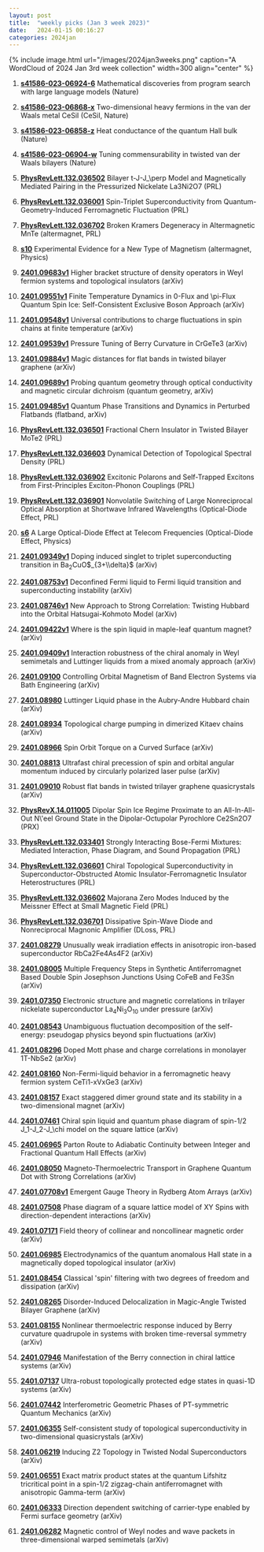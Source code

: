 ```yaml
---
layout: post
title:  "weekly picks (Jan 3 week 2023)"
date:   2024-01-15 00:16:27
categories: 2024jan
---
```



{% include image.html url="/images/2024jan3weeks.png" caption="A WordCloud of 2024 Jan 3rd week collection" width=300 align="center" %}





1. **[s41586-023-06924-6](https://www.nature.com/articles/s41586-023-06924-6)** Mathematical discoveries from program search with large language models (Nature)

1. **[s41586-023-06868-x](https://www.nature.com/articles/s41586-023-06868-x)** Two-dimensional heavy fermions in the van der Waals metal CeSiI (CeSiI, Nature)

1. **[s41586-023-06858-z](https://www.nature.com/articles/s41586-023-06858-z)** Heat conductance of the quantum Hall bulk (Nature)

1. **[s41586-023-06904-w](https://www.nature.com/articles/s41586-023-06904-w)** Tuning commensurability in twisted van der Waals bilayers (Nature)





1. **[PhysRevLett.132.036502](https://link.aps.org/doi/10.1103/PhysRevLett.132.036502)** Bilayer t-J-J_\perp Model and Magnetically Mediated Pairing in the Pressurized Nickelate La3Ni2O7 (PRL)



1. **[PhysRevLett.132.036001](https://link.aps.org/doi/10.1103/PhysRevLett.132.036001)** Spin-Triplet Superconductivity from Quantum-Geometry-Induced Ferromagnetic Fluctuation (PRL)

1. **[PhysRevLett.132.036702](https://link.aps.org/doi/10.1103/PhysRevLett.132.036702)** Broken Kramers Degeneracy in Altermagnetic MnTe (altermagnet, PRL)

1. **[s10](https://physics.aps.org/articles/v17/s10)** Experimental Evidence for a New Type of Magnetism (altermagnet, Physics)


1. **[2401.09683v1](https://arxiv.org/abs/2401.09683v1)** Higher bracket structure of density operators in Weyl fermion systems and topological insulators (arXiv)

1. **[2401.09551v1](https://arxiv.org/abs/2401.09551v1)** Finite Temperature Dynamics in 0-Flux and \pi-Flux Quantum Spin Ice: Self-Consistent Exclusive Boson Approach (arXiv)

1. **[2401.09548v1](https://arxiv.org/abs/2401.09548v1)** Universal contributions to charge fluctuations in spin chains at finite temperature (arXiv)

1. **[2401.09539v1](https://arxiv.org/abs/2401.09539v1)** Pressure Tuning of Berry Curvature in CrGeTe3 (arXiv)

1. **[2401.09884v1](https://arxiv.org/abs/2401.09884v1)** Magic distances for flat bands in twisted bilayer graphene (arXiv)

1. **[2401.09689v1](https://arxiv.org/abs/2401.09689v1)** Probing quantum geometry through optical conductivity and magnetic circular dichroism (quantum geometry, arXiv)

1. **[2401.09485v1](https://arxiv.org/abs/2401.09485v1)** Quantum Phase Transitions and Dynamics in Perturbed Flatbands (flatband, arXiv)





1. **[PhysRevLett.132.036501](https://link.aps.org/doi/10.1103/PhysRevLett.132.036501)** Fractional Chern Insulator in Twisted Bilayer MoTe2 (PRL)

1. **[PhysRevLett.132.036603](https://link.aps.org/doi/10.1103/PhysRevLett.132.036603)** Dynamical Detection of Topological Spectral Density (PRL)

1. **[PhysRevLett.132.036902](https://link.aps.org/doi/10.1103/PhysRevLett.132.036902)** Excitonic Polarons and Self-Trapped Excitons from First-Principles Exciton-Phonon Couplings (PRL)

1. **[PhysRevLett.132.036901](https://link.aps.org/doi/10.1103/PhysRevLett.132.036901)** Nonvolatile Switching of Large Nonreciprocal Optical Absorption at Shortwave Infrared Wavelengths (Optical-Diode Effect, PRL)


1. **[s6](https://physics.aps.org/articles/v17/s6)** A Large Optical-Diode Effect at Telecom Frequencies (Optical-Diode Effect, Physics)


1. **[2401.09349v1](https://arxiv.org/abs/2401.09349v1)** Doping induced singlet to triplet superconducting transition in Ba$_{2}$CuO$_{3+\\delta}$ (arXiv)

1. **[2401.08753v1](https://arxiv.org/abs/2401.08753v1)** Deconfined Fermi liquid to Fermi liquid transition and superconducting instability (arXiv)

1. **[2401.08746v1](https://arxiv.org/abs/2401.08746v1)** New Approach to Strong Correlation: Twisting Hubbard into the Orbital Hatsugai-Kohmoto Model (arXiv)

1. **[2401.09422v1](https://arxiv.org/abs/2401.09422v1)** Where is the spin liquid in maple-leaf quantum magnet? (arXiv)

1. **[2401.09409v1](https://arxiv.org/abs/2401.09409v1)** Interaction robustness of the chiral anomaly in Weyl semimetals and Luttinger liquids from a mixed anomaly approach (arXiv)

1. **[2401.09100](http://arxiv.org/abs/2401.09100)** Controlling Orbital Magnetism of Band Electron Systems via Bath Engineering (arXiv)

1. **[2401.08980](http://arxiv.org/abs/2401.08980)** Luttinger Liquid phase in the Aubry-Andre Hubbard chain (arXiv)

1. **[2401.08934](http://arxiv.org/abs/2401.08934)** Topological charge pumping in dimerized Kitaev chains (arXiv)

1. **[2401.08966](http://arxiv.org/abs/2401.08966)** Spin Orbit Torque on a Curved Surface (arXiv)

1. **[2401.08813](http://arxiv.org/abs/2401.08813)** Ultrafast chiral precession of spin and orbital angular momentum induced by circularly polarized laser pulse (arXiv)

1. **[2401.09010](http://arxiv.org/abs/2401.09010)** Robust flat bands in twisted trilayer graphene quasicrystals (arXiv)








1. **[PhysRevX.14.011005](https://link.aps.org/doi/10.1103/PhysRevX.14.011005)** Dipolar Spin Ice Regime Proximate to an All-In-All-Out N\\'eel Ground State in the Dipolar-Octupolar Pyrochlore Ce2Sn2O7 (PRX)

1. **[PhysRevLett.132.033401](https://link.aps.org/doi/10.1103/PhysRevLett.132.033401)** Strongly Interacting Bose-Fermi Mixtures: Mediated Interaction, Phase Diagram, and Sound Propagation (PRL)

1. **[PhysRevLett.132.036601](https://link.aps.org/doi/10.1103/PhysRevLett.132.036601)** Chiral Topological Superconductivity in Superconductor-Obstructed Atomic Insulator-Ferromagnetic Insulator Heterostructures (PRL)

1. **[PhysRevLett.132.036602](https://link.aps.org/doi/10.1103/PhysRevLett.132.036602)** Majorana Zero Modes Induced by the Meissner Effect at Small Magnetic Field (PRL)

1. **[PhysRevLett.132.036701](https://link.aps.org/doi/10.1103/PhysRevLett.132.036701)** Dissipative Spin-Wave Diode and Nonreciprocal Magnonic Amplifier (DLoss, PRL)



1. **[2401.08279](http://arxiv.org/abs/2401.08279)** Unusually weak irradiation effects in anisotropic iron-based superconductor RbCa2Fe4As4F2 (arXiv)

1. **[2401.08005](http://arxiv.org/abs/2401.08005)** Multiple Frequency Steps in Synthetic Antiferromagnet Based Double Spin Josephson Junctions Using CoFeB and Fe3Sn (arXiv)

1. **[2401.07350](http://arxiv.org/abs/2401.07350)** Electronic structure and magnetic correlations in trilayer nickelate superconductor La$_4$Ni$_3$O$_{10}$ under pressure (arXiv)

1. **[2401.08543](http://arxiv.org/abs/2401.08543)** Unambiguous fluctuation decomposition of the self-energy: pseudogap physics beyond spin fluctuations (arXiv)

1. **[2401.08296](http://arxiv.org/abs/2401.08296)** Doped Mott phase and charge correlations in monolayer 1T-NbSe2 (arXiv)

1. **[2401.08160](http://arxiv.org/abs/2401.08160)** Non-Fermi-liquid behavior in a ferromagnetic heavy fermion system CeTi1-xVxGe3 (arXiv)

1. **[2401.08157](http://arxiv.org/abs/2401.08157)** Exact staggered dimer ground state and its stability in a two-dimensional magnet (arXiv)

1. **[2401.07461](http://arxiv.org/abs/2401.07461)** Chiral spin liquid and quantum phase diagram of spin-1/2 J_1-J_2-J_\chi model on the square lattice (arXiv)

1. **[2401.06965](http://arxiv.org/abs/2401.06965)** Parton Route to Adiabatic Continuity between Integer and Fractional Quantum Hall Effects (arXiv)

1. **[2401.08050](http://arxiv.org/abs/2401.08050)** Magneto-Thermoelectric Transport in Graphene Quantum Dot with Strong Correlations (arXiv)

1. **[2401.07708v1](https://arxiv.org/abs/2401.07708v1)** Emergent Gauge Theory in Rydberg Atom Arrays (arXiv)

1. **[2401.07508](http://arxiv.org/abs/2401.07508)** Phase diagram of a square lattice model of XY Spins with direction-dependent interactions (arXiv)

1. **[2401.07171](http://arxiv.org/abs/2401.07171)** Field theory of collinear and noncollinear magnetic order (arXiv)

1. **[2401.06985](http://arxiv.org/abs/2401.06985)** Electrodynamics of the quantum anomalous Hall state in a magnetically doped topological insulator (arXiv)

1. **[2401.08454](http://arxiv.org/abs/2401.08454)** Classical 'spin' filtering with two degrees of freedom and dissipation (arXiv)

1. **[2401.08265](http://arxiv.org/abs/2401.08265)** Disorder-Induced Delocalization in Magic-Angle Twisted Bilayer Graphene (arXiv)

1. **[2401.08155](http://arxiv.org/abs/2401.08155)** Nonlinear thermoelectric response induced by Berry curvature quadrupole in systems with broken time-reversal symmetry (arXiv)

1. **[2401.07946](http://arxiv.org/abs/2401.07946)** Manifestation of the Berry connection in chiral lattice systems (arXiv)

1. **[2401.07137](http://arxiv.org/abs/2401.07137)** Ultra-robust topologically protected edge states in quasi-1D systems (arXiv)

1. **[2401.07442](http://arxiv.org/abs/2401.07442)** Interferometric Geometric Phases of PT-symmetric Quantum Mechanics (arXiv)




1. **[2401.06355](http://arxiv.org/abs/2401.06355)** Self-consistent study of topological superconductivity in two-dimensional quasicrystals (arXiv)

1. **[2401.06219](http://arxiv.org/abs/2401.06219)** Inducing Z2 Topology in Twisted Nodal Superconductors (arXiv)

1. **[2401.06551](http://arxiv.org/abs/2401.06551)** Exact matrix product states at the quantum Lifshitz tricritical point in a spin-1/2 zigzag-chain antiferromagnet with anisotropic Gamma-term (arXiv)

1. **[2401.06333](http://arxiv.org/abs/2401.06333)** Direction dependent switching of carrier-type enabled by Fermi surface geometry (arXiv)

1. **[2401.06282](http://arxiv.org/abs/2401.06282)** Magnetic control of Weyl nodes and wave packets in three-dimensional warped semimetals (arXiv)
